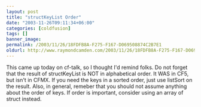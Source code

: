 ```yaml
---
layout: post
title: "structKeyList Order"
date: "2003-11-26T09:11:34+06:00"
categories: [coldfusion]
tags: []
banner_image: 
permalink: /2003/11/26/18FDFB8A-F275-F167-D069508874C2B7E1
oldurl: http://www.raymondcamden.com/2003/11/26/18FDFB8A-F275-F167-D069508874C2B7E1
---
```


This came up today on cf-talk, so I thought I'd remind folks. Do not forget that the result of structKeyList is NOT in alphabetical order. It WAS in CF5, but isn't in CFMX. If you need the keys in a sorted order, just use listSort on the result. Also, in general, remeber that you should not assume anything about the order of keys. If order is important, consider using an array of struct instead.